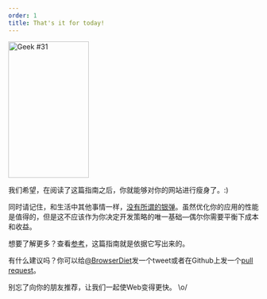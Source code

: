 ```yaml
---
order: 1
title: That's it for today!
---
```


<div class="img-right">
  <img id="geek-31" src="http://browserdiet.com/img/31.png" alt="Geek #31" width="162" height="275" />
</div>

我们希望，在阅读了这篇指南之后，你就能够对你的网站进行瘦身了。:)

同时请记住，和生活中其他事情一样，[没有所谓的银弹](http://www.cs.nott.ac.uk/~cah/G51ISS/Documents/NoSilverBullet.html)。虽然优化你的应用的性能是值得的，但是这不应该作为你决定开发策略的唯一基础&mdash;偶尔你需要平衡下成本和收益。

想要了解更多？查看[参考](https://github.com/zenorocha/browser-diet/wiki/References)，这篇指南就是依据它写出来的。

有什么建议吗？你可以给[@BrowserDiet](http://twitter.com/browserdiet/)发一个tweet或者在Github上发一个[pull request](https://github.com/zenorocha/browser-diet)。

别忘了向你的朋友推荐，让我们一起使Web变得更快。 \o/
